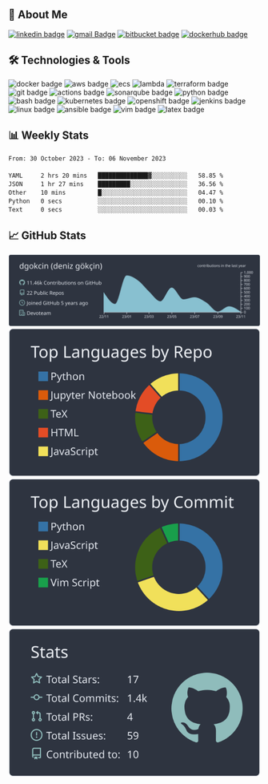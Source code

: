 ## 👤 About Me
[![linkedin badge](https://img.shields.io/badge/denizgokcin-00000f?style=flat&logo=linkedin)](https://www.linkedin.com/in/denizgokcin-478911117/)
[![gmail Badge](https://img.shields.io/badge/Gmail-00000f?style=flat&logo=Gmail&logoColor=white&link=mailto:dgokcin@gmail.com)](mailto:dgokcin@gmail.com)
[![bitbucket badge](https://img.shields.io/badge/dgokcin-00000f?style=flat&logo=bitbucket)](https://bitbucket.org/dgokcin/)
[![dockerhub badge](https://img.shields.io/badge/denizgokcin-00000f?style=flat&logo=docker)](https://hub.docker.com/u/denizgokcin)

## 🛠️ Technologies & Tools
![docker badge](https://img.shields.io/badge/Docker-00000f?style=flat&logo=docker)
![aws badge](https://img.shields.io/badge/AWS-00000f?style=flat&logo=amazon-aws)
![ecs](https://img.shields.io/badge/Amazon_ECS-00000f?style=flat&logo=amazon-ecs)
![lambda](https://img.shields.io/badge/AWS_Lambda-00000f?style=flat&logo=aws-lambda)
![terraform badge](https://img.shields.io/badge/Terraform-00000f?style=flat&logo=terraform)
![git badge](http://img.shields.io/badge/-Git-00000f?style=flat&logo=git&logoColor=FFFFFF)
![actions badge](https://img.shields.io/badge/GitHub_Actions-00000f?style=flat&logo=github-actions)
![sonarqube badge](https://img.shields.io/badge/SonarQube-00000f?style=flat&logo=sonarqube)
![python badge](https://img.shields.io/badge/Python-00000f?style=flat&logo=python)
![bash badge](https://img.shields.io/badge/bash-00000f?style=flat&logo=gnu-bash)
![kubernetes badge](https://img.shields.io/badge/Kubernetes-00000f?style=flat&logo=kubernetes)
![openshift badge](https://img.shields.io/badge/OpenShift-00000f?style=flat&logo=red-hat-open-shift)
![jenkins badge](https://img.shields.io/badge/Jenkins-00000f?style=flat&logo=jenkins)
![linux badge](https://img.shields.io/badge/linux-00000f?style=flat&logo=linux)
![ansible badge](https://img.shields.io/badge/Ansible-00000f?style=flat&logo=ansible)
![vim badge](https://img.shields.io/badge/vim-00000f?style=flat&logo=vim)
![latex badge](https://img.shields.io/badge/LaTeX-00000f?style=flat&logo=latex)


## 📊 Weekly Stats
<!--START_SECTION:waka-->

```txt
From: 30 October 2023 - To: 06 November 2023

YAML     2 hrs 20 mins   ██████████████▓░░░░░░░░░░   58.85 %
JSON     1 hr 27 mins    █████████░░░░░░░░░░░░░░░░   36.56 %
Other    10 mins         █░░░░░░░░░░░░░░░░░░░░░░░░   04.47 %
Python   0 secs          ░░░░░░░░░░░░░░░░░░░░░░░░░   00.10 %
Text     0 secs          ░░░░░░░░░░░░░░░░░░░░░░░░░   00.03 %
```

<!--END_SECTION:waka-->

## 📈 GitHub Stats
[![](./profile-summary-card-output/nord_dark/0-profile-details.svg)](https://github.com/dgokcin/dgokcin/tree/master/profile-summary-card-output)
[![](./profile-summary-card-output/nord_dark/1-repos-per-language.svg)](https://github.com/dgokcin/dgokcin/tree/master/profile-summary-card-output)
[![](./profile-summary-card-output/nord_dark/2-most-commit-language.svg)](https://github.com/dgokcin/dgokcin/tree/master/profile-summary-card-output)
[![](./profile-summary-card-output/nord_dark/3-stats.svg)](https://github.com/dgokcin/dgokcin/tree/master/profile-summary-card-output)
